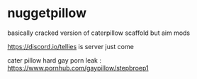 # nuggetpillow

basically cracked version of caterpillow scaffold but aim mods

https://discord.io/tellies is server just come

cater pillow hard gay porn leak : https://www.pornhub.com/gaypillow/stepbroep1
